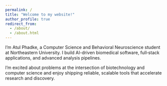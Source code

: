 ```yaml
---
permalink: /
title: "Welcome to my website!"
author_profile: true
redirect_from: 
  - /about/
  - /about.html
---
```


I’m Atul Phadke, a Computer Science and Behavioral Neuroscience student at Northeastern University. I build AI-driven biomedical software, full‑stack applications, and advanced analysis pipelines.

I’m excited about problems at the intersection of biotechnology and computer science and enjoy shipping reliable, scalable tools that accelerate research and discovery.